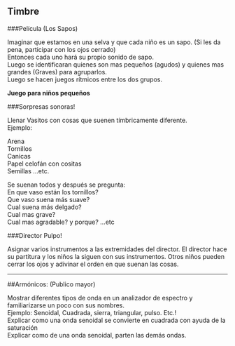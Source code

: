 
## Timbre       


###Película (Los Sapos)           

Imaginar que estamos en una selva y que cada niño es un sapo. (Si les da pena, participar con los ojos cerrado)     
Entonces cada uno hará su propio sonido de sapo.   
Luego se identificaran quienes son mas pequeños (agudos) y quienes mas grandes (Graves) para agruparlos.     
Luego se hacen juegos rítmicos entre los dos grupos.     

**Juego para niños pequeños**       

###Sorpresas sonoras!   

Llenar Vasitos con cosas que suenen tímbricamente diferente.   
Ejemplo:  

Arena         
Tornillos       
Canicas        
Papel celofán con cositas    
Semillas ...etc.    



Se suenan todos y después se pregunta:  
En que vaso están los tornillos?       
Que vaso suena más suave?                   
Cual suena más delgado?             
Cual mas grave?         
Cual mas agradable? y porque?  ...etc     



###Director Pulpo!

Asignar varios instrumentos a las extremidades del director.  El director hace su partitura y los niños la siguen con sus instrumentos.
Otros niños pueden cerrar los ojos y adivinar el orden en que suenan las cosas.

----

##Armónicos: (Publico mayor)     

Mostrar diferentes tipos de onda en un analizador de espectro y familiarizarse un poco con sus nombres.    
Ejemplo:  Senoidal, Cuadrada, sierra, triangular, pulso. Etc.!   
Explicar como una onda senoidal se convierte en cuadrada con ayuda de la saturación     
Explicar como de una onda senoidal, parten las demás ondas.      


